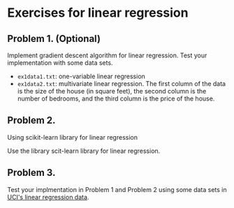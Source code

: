 # Exercises for linear regression

## Problem 1. (Optional)

Implement gradient descent algorithm for linear regression. Test your implementation with some data sets.

- ```ex1data1.txt```: one-variable linear regression
- ```ex1data2.txt```: multivariate linear regression. The first column of the data is the size of the house (in square feet), the second column is the number of bedrooms, and the third column is the price of the house.

## Problem 2.

Using scikit-learn library for linear regression

Use the library scit-learn library for linear regression.

## Problem 3.

Test your implmentation in Problem 1 and Problem 2 using some data sets in
[UCI's linear regression data](http://tinyurl.com/grc6fye).



